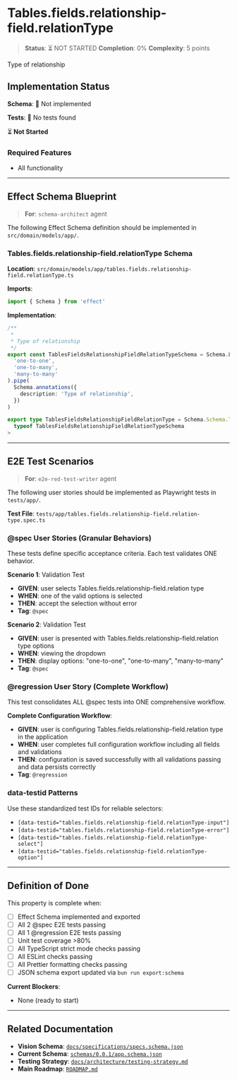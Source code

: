 # Tables.fields.relationship-field.relationType

> **Status**: ⏳ NOT STARTED
> **Completion**: 0%
> **Complexity**: 5 points

Type of relationship

## Implementation Status

**Schema**: 🔴 Not implemented

**Tests**: 🔴 No tests found

⏳ **Not Started**

### Required Features

- All functionality

---

## Effect Schema Blueprint

> **For**: `schema-architect` agent

The following Effect Schema definition should be implemented in `src/domain/models/app/`.

### Tables.fields.relationship-field.relationType Schema

**Location**: `src/domain/models/app/tables.fields.relationship-field.relationType.ts`

**Imports**:

```typescript
import { Schema } from 'effect'
```

**Implementation**:

```typescript
/**
 *
 * Type of relationship
 */
export const TablesFieldsRelationshipFieldRelationTypeSchema = Schema.Literal(
  'one-to-one',
  'one-to-many',
  'many-to-many'
).pipe(
  Schema.annotations({
    description: 'Type of relationship',
  })
)

export type TablesFieldsRelationshipFieldRelationType = Schema.Schema.Type<
  typeof TablesFieldsRelationshipFieldRelationTypeSchema
>
```

---

## E2E Test Scenarios

> **For**: `e2e-red-test-writer` agent

The following user stories should be implemented as Playwright tests in `tests/app/`.

**Test File**: `tests/app/tables.fields.relationship-field.relation-type.spec.ts`

### @spec User Stories (Granular Behaviors)

These tests define specific acceptance criteria. Each test validates ONE behavior.

**Scenario 1**: Validation Test

- **GIVEN**: user selects Tables.fields.relationship-field.relation type
- **WHEN**: one of the valid options is selected
- **THEN**: accept the selection without error
- **Tag**: `@spec`

**Scenario 2**: Validation Test

- **GIVEN**: user is presented with Tables.fields.relationship-field.relation type options
- **WHEN**: viewing the dropdown
- **THEN**: display options: "one-to-one", "one-to-many", "many-to-many"
- **Tag**: `@spec`

### @regression User Story (Complete Workflow)

This test consolidates ALL @spec tests into ONE comprehensive workflow.

**Complete Configuration Workflow**:

- **GIVEN**: user is configuring Tables.fields.relationship-field.relation type in the application
- **WHEN**: user completes full configuration workflow including all fields and validations
- **THEN**: configuration is saved successfully with all validations passing and data persists correctly
- **Tag**: `@regression`

### data-testid Patterns

Use these standardized test IDs for reliable selectors:

- `[data-testid="tables.fields.relationship-field.relationType-input"]`
- `[data-testid="tables.fields.relationship-field.relationType-error"]`
- `[data-testid="tables.fields.relationship-field.relationType-select"]`
- `[data-testid="tables.fields.relationship-field.relationType-option"]`

---

## Definition of Done

This property is complete when:

- [ ] Effect Schema implemented and exported
- [ ] All 2 @spec E2E tests passing
- [ ] All 1 @regression E2E tests passing
- [ ] Unit test coverage >80%
- [ ] All TypeScript strict mode checks passing
- [ ] All ESLint checks passing
- [ ] All Prettier formatting checks passing
- [ ] JSON schema export updated via `bun run export:schema`

**Current Blockers**:

- None (ready to start)

---

## Related Documentation

- **Vision Schema**: [`docs/specifications/specs.schema.json`](../specs.schema.json)
- **Current Schema**: [`schemas/0.0.1/app.schema.json`](../../schemas/0.0.1/app.schema.json)
- **Testing Strategy**: [`docs/architecture/testing-strategy.md`](../../architecture/testing-strategy.md)
- **Main Roadmap**: [`ROADMAP.md`](../../../ROADMAP.md)
